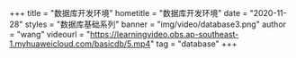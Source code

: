 +++
    title = "数据库开发环境"
    hometitle = "数据库开发环境"
    date = "2020-11-28"
    styles = "数据库基础系列"
    banner = "img/video/database3.png"
    author = "wang"
    videourl = "https://learningvideo.obs.ap-southeast-1.myhuaweicloud.com/basicdb/5.mp4" 
    tag = "database"
+++